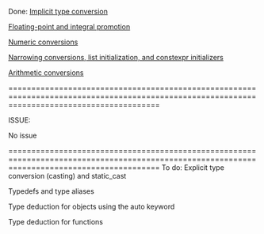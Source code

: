 Done:
[Implicit type conversion](https://github.com/TomChienBot/C/blob/master/Summary/chapter%2010/Implicit%20type%20conversion.md)

[Floating-point and integral promotion](https://github.com/TomChienBot/C/blob/master/Summary/chapter%2010/Floating-point%20and%20integral%20promotion.md)

[Numeric conversions](https://github.com/TomChienBot/C/blob/master/Summary/chapter%2010/Numeric%20conversions.md)

[Narrowing conversions, list initialization, and constexpr initializers](https://github.com/TomChienBot/C/blob/master/Summary/chapter%2010/%5BNarrowing%20conversions%2C%20list%20initializat.md)

[Arithmetic conversions](https://github.com/TomChienBot/C/blob/master/Summary/chapter%2010/Arithmetic%20conversions.md)

=============================================================================================================================================

ISSUE:

No issue

=============================================================================================================================================
To do:
Explicit type conversion (casting) and static_cast

Typedefs and type aliases

Type deduction for objects using the auto keyword

Type deduction for functions
